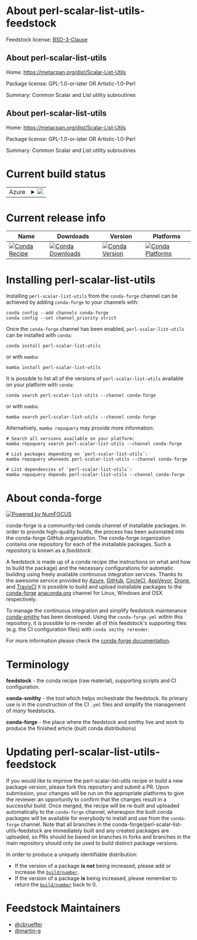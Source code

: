 About perl-scalar-list-utils-feedstock
======================================

Feedstock license: [BSD-3-Clause](https://github.com/conda-forge/perl-scalar-list-utils-feedstock/blob/main/LICENSE.txt)


About perl-scalar-list-utils
----------------------------

Home: https://metacpan.org/dist/Scalar-List-Utils

Package license: GPL-1.0-or-later OR Artistic-1.0-Perl

Summary: Common Scalar and List utility subroutines

About perl-scalar-list-utils
----------------------------

Home: https://metacpan.org/dist/Scalar-List-Utils

Package license: GPL-1.0-or-later OR Artistic-1.0-Perl

Summary: Common Scalar and List utility subroutines

Current build status
====================


<table>
    
  <tr>
    <td>Azure</td>
    <td>
      <details>
        <summary>
          <a href="https://dev.azure.com/conda-forge/feedstock-builds/_build/latest?definitionId=16934&branchName=main">
            <img src="https://dev.azure.com/conda-forge/feedstock-builds/_apis/build/status/perl-scalar-list-utils-feedstock?branchName=main">
          </a>
        </summary>
        <table>
          <thead><tr><th>Variant</th><th>Status</th></tr></thead>
          <tbody><tr>
              <td>linux_64</td>
              <td>
                <a href="https://dev.azure.com/conda-forge/feedstock-builds/_build/latest?definitionId=16934&branchName=main">
                  <img src="https://dev.azure.com/conda-forge/feedstock-builds/_apis/build/status/perl-scalar-list-utils-feedstock?branchName=main&jobName=linux&configuration=linux%20linux_64_" alt="variant">
                </a>
              </td>
            </tr><tr>
              <td>linux_aarch64</td>
              <td>
                <a href="https://dev.azure.com/conda-forge/feedstock-builds/_build/latest?definitionId=16934&branchName=main">
                  <img src="https://dev.azure.com/conda-forge/feedstock-builds/_apis/build/status/perl-scalar-list-utils-feedstock?branchName=main&jobName=linux&configuration=linux%20linux_aarch64_" alt="variant">
                </a>
              </td>
            </tr><tr>
              <td>linux_ppc64le</td>
              <td>
                <a href="https://dev.azure.com/conda-forge/feedstock-builds/_build/latest?definitionId=16934&branchName=main">
                  <img src="https://dev.azure.com/conda-forge/feedstock-builds/_apis/build/status/perl-scalar-list-utils-feedstock?branchName=main&jobName=linux&configuration=linux%20linux_ppc64le_" alt="variant">
                </a>
              </td>
            </tr><tr>
              <td>osx_64</td>
              <td>
                <a href="https://dev.azure.com/conda-forge/feedstock-builds/_build/latest?definitionId=16934&branchName=main">
                  <img src="https://dev.azure.com/conda-forge/feedstock-builds/_apis/build/status/perl-scalar-list-utils-feedstock?branchName=main&jobName=osx&configuration=osx%20osx_64_" alt="variant">
                </a>
              </td>
            </tr><tr>
              <td>osx_arm64</td>
              <td>
                <a href="https://dev.azure.com/conda-forge/feedstock-builds/_build/latest?definitionId=16934&branchName=main">
                  <img src="https://dev.azure.com/conda-forge/feedstock-builds/_apis/build/status/perl-scalar-list-utils-feedstock?branchName=main&jobName=osx&configuration=osx%20osx_arm64_" alt="variant">
                </a>
              </td>
            </tr>
          </tbody>
        </table>
      </details>
    </td>
  </tr>
</table>

Current release info
====================

| Name | Downloads | Version | Platforms |
| --- | --- | --- | --- |
| [![Conda Recipe](https://img.shields.io/badge/recipe-perl--scalar--list--utils-green.svg)](https://anaconda.org/conda-forge/perl-scalar-list-utils) | [![Conda Downloads](https://img.shields.io/conda/dn/conda-forge/perl-scalar-list-utils.svg)](https://anaconda.org/conda-forge/perl-scalar-list-utils) | [![Conda Version](https://img.shields.io/conda/vn/conda-forge/perl-scalar-list-utils.svg)](https://anaconda.org/conda-forge/perl-scalar-list-utils) | [![Conda Platforms](https://img.shields.io/conda/pn/conda-forge/perl-scalar-list-utils.svg)](https://anaconda.org/conda-forge/perl-scalar-list-utils) |

Installing perl-scalar-list-utils
=================================

Installing `perl-scalar-list-utils` from the `conda-forge` channel can be achieved by adding `conda-forge` to your channels with:

```
conda config --add channels conda-forge
conda config --set channel_priority strict
```

Once the `conda-forge` channel has been enabled, `perl-scalar-list-utils` can be installed with `conda`:

```
conda install perl-scalar-list-utils
```

or with `mamba`:

```
mamba install perl-scalar-list-utils
```

It is possible to list all of the versions of `perl-scalar-list-utils` available on your platform with `conda`:

```
conda search perl-scalar-list-utils --channel conda-forge
```

or with `mamba`:

```
mamba search perl-scalar-list-utils --channel conda-forge
```

Alternatively, `mamba repoquery` may provide more information:

```
# Search all versions available on your platform:
mamba repoquery search perl-scalar-list-utils --channel conda-forge

# List packages depending on `perl-scalar-list-utils`:
mamba repoquery whoneeds perl-scalar-list-utils --channel conda-forge

# List dependencies of `perl-scalar-list-utils`:
mamba repoquery depends perl-scalar-list-utils --channel conda-forge
```


About conda-forge
=================

[![Powered by
NumFOCUS](https://img.shields.io/badge/powered%20by-NumFOCUS-orange.svg?style=flat&colorA=E1523D&colorB=007D8A)](https://numfocus.org)

conda-forge is a community-led conda channel of installable packages.
In order to provide high-quality builds, the process has been automated into the
conda-forge GitHub organization. The conda-forge organization contains one repository
for each of the installable packages. Such a repository is known as a *feedstock*.

A feedstock is made up of a conda recipe (the instructions on what and how to build
the package) and the necessary configurations for automatic building using freely
available continuous integration services. Thanks to the awesome service provided by
[Azure](https://azure.microsoft.com/en-us/services/devops/), [GitHub](https://github.com/),
[CircleCI](https://circleci.com/), [AppVeyor](https://www.appveyor.com/),
[Drone](https://cloud.drone.io/welcome), and [TravisCI](https://travis-ci.com/)
it is possible to build and upload installable packages to the
[conda-forge](https://anaconda.org/conda-forge) [anaconda.org](https://anaconda.org/)
channel for Linux, Windows and OSX respectively.

To manage the continuous integration and simplify feedstock maintenance
[conda-smithy](https://github.com/conda-forge/conda-smithy) has been developed.
Using the ``conda-forge.yml`` within this repository, it is possible to re-render all of
this feedstock's supporting files (e.g. the CI configuration files) with ``conda smithy rerender``.

For more information please check the [conda-forge documentation](https://conda-forge.org/docs/).

Terminology
===========

**feedstock** - the conda recipe (raw material), supporting scripts and CI configuration.

**conda-smithy** - the tool which helps orchestrate the feedstock.
                   Its primary use is in the construction of the CI ``.yml`` files
                   and simplify the management of *many* feedstocks.

**conda-forge** - the place where the feedstock and smithy live and work to
                  produce the finished article (built conda distributions)


Updating perl-scalar-list-utils-feedstock
=========================================

If you would like to improve the perl-scalar-list-utils recipe or build a new
package version, please fork this repository and submit a PR. Upon submission,
your changes will be run on the appropriate platforms to give the reviewer an
opportunity to confirm that the changes result in a successful build. Once
merged, the recipe will be re-built and uploaded automatically to the
`conda-forge` channel, whereupon the built conda packages will be available for
everybody to install and use from the `conda-forge` channel.
Note that all branches in the conda-forge/perl-scalar-list-utils-feedstock are
immediately built and any created packages are uploaded, so PRs should be based
on branches in forks and branches in the main repository should only be used to
build distinct package versions.

In order to produce a uniquely identifiable distribution:
 * If the version of a package **is not** being increased, please add or increase
   the [``build/number``](https://docs.conda.io/projects/conda-build/en/latest/resources/define-metadata.html#build-number-and-string).
 * If the version of a package **is** being increased, please remember to return
   the [``build/number``](https://docs.conda.io/projects/conda-build/en/latest/resources/define-metadata.html#build-number-and-string)
   back to 0.

Feedstock Maintainers
=====================

* [@cbrueffer](https://github.com/cbrueffer/)
* [@martin-g](https://github.com/martin-g/)

